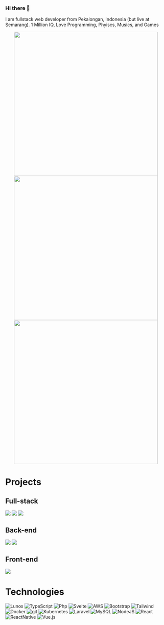 ### Hi there 👋

I am fullstack web developer from Pekalongan, Indonesia (but live at Semarang).
1 Million IQ, Love Programming, Phyiscs, Musics, and Games

<p align="center">
	<img width="450em" src="https://github-readme-stats.vercel.app/api?username=axmad386&show_icons=true&include_all_commits=true&count_private=true&hide_border=true&theme=dark" />
	<img width="450em" src="https://github-readme-streak-stats.herokuapp.com/?user=axmad386&include_all_commits=true&hide_border=true&theme=dark"/>
	<img width="450em" src="https://github-readme-stats.vercel.app/api/top-langs/?username=axmad386&layout=compact&custom_title=Most used languages by LOCs&langs_count=10&include_all_commits=true&hide_progress=true&hide_border=true&theme=dark&hide=">
<img width="450em"/>
  
# Projects

## Full-stack
[![](https://github-readme-stats.vercel.app/api/pin/?username=kodepandai&repo=lunox&hide_border=true&theme=dark)](https://github.com/kodepandai/lunox)
[![](https://github-readme-stats.vercel.app/api/pin/?username=kodepandai&repo=lunox-framework&hide_border=true&theme=dark)](https://github.com/kodepandai/lunox-framework)
[![](https://github-readme-stats.vercel.app/api/pin/?username=kodepandai&repo=lunox-backpack-example&hide_border=true&theme=dark)](https://github.com/kodepandai/lunox-backpack-example)
## Back-end
[![](https://github-readme-stats.vercel.app/api/pin/?username=kodepandai&repo=laravel-rajaongkir&hide_border=true&theme=dark)](https://github.com/kodepandai/laravel-rajaongkir)
[![](https://github-readme-stats.vercel.app/api/pin/?username=kodepandai&repo=napim&hide_border=true&theme=dark)](https://github.com/kodepandai/napim)

## Front-end
[![](https://github-readme-stats.vercel.app/api/pin/?username=kodepandai&repo=colorful-quran&hide_border=true&theme=dark)](https://github.com/kodepandai/colorful-quran)

# Technologies
![Lunox](https://img.shields.io/badge/lunox-%2335495e.svg?style=for-the-badge&logo=data%3Aimage%2Fsvg%2Bxml%3Bbase64%2CPHN2ZyB3aWR0aD0iMTAyIiBoZWlnaHQ9IjE0NiIgdmlld0JveD0iMCAwIDEwMiAxNDYiIGZpbGw9Im5vbmUiIHhtbG5zPSJodHRwOi8vd3d3LnczLm9yZy8yMDAwL3N2ZyI%2BPHBhdGggZD0iTTI5IDI4LjVMMCAxMkwyNC41IDBMNTEuNSAxNkwyOSAyOC41WiIgZmlsbD0iI0YyRDNBNCIvPjxwYXRoIGQ9Ik0wIDExMFYxMkwyOSAyOC41VjkyLjVMNTggMTEwVjE0NkwwIDExMFoiIGZpbGw9IiNGQ0JFNjIiLz48cGF0aCBkPSJNNTEuNSA4MFYxNkwyOSAyOC41VjkyLjVMNTEuNSA4MFoiIGZpbGw9IiNGQ0QxNjIiLz48cGF0aCBkPSJNNzEgNjlMMjkgOTIuNUw1OCAxMTBMOTkgODZMNzEgNjlaIiBmaWxsPSIjQzRDNEM0Ii8%2BPHBhdGggZD0iTTEwMS41IDg0TDU4IDExMFYxNDUuNUwxMDEuNSAxMTRWODRaIiBmaWxsPSIjMjkyOTI5Ii8%2BPHBhdGggZD0iTTgwIDk3TDUxLjUgODBWMTZMODAgMzIuNVY5N1oiIGZpbGw9ImJsYWNrIi8%2BPHBhdGggZD0iTTEwMS41IDg0TDgwIDk3VjMyLjVMMTAxLjUgMTkuNVY4NFoiIGZpbGw9IiMyOTI5MjkiLz48cGF0aCBkPSJNNzIuNSA1TDEwMS41IDE5LjVMODAgMzIuNUw1MS41IDE2TDcyLjUgNVoiIGZpbGw9IiNDNEM0QzQiLz48L3N2Zz4%3D)
![TypeScript](https://img.shields.io/badge/typescript-%234287f5.svg?style=for-the-badge&logo=typescript&logoColor=white)
![Php](https://img.shields.io/badge/php-%233e5487.svg?style=for-the-badge&logo=php)
![Svelte](https://img.shields.io/badge/svelte-%2320232a.svg?style=for-the-badge&logo=svelte&logoColor=red)
![AWS](https://img.shields.io/badge/AWS-%23FF9900.svg?style=for-the-badge&logo=amazon-aws&logoColor=white)
![Bootstrap](https://img.shields.io/badge/bootstrap-%23563D7C.svg?style=for-the-badge&logo=bootstrap&logoColor=white)
![Tailwind](https://img.shields.io/badge/tailwindcss-%2320232a.svg?style=for-the-badge&logo=tailwindcss&logoColor=blue)
![Docker](https://img.shields.io/badge/docker-%230db7ed.svg?style=for-the-badge&logo=docker&logoColor=white)
![git](https://img.shields.io/badge/Git-F05032?style=for-the-badge&logo=git&logoColor=white)
![Kubernetes](https://img.shields.io/badge/kubernetes-%23326ce5.svg?style=for-the-badge&logo=kubernetes&logoColor=white)
![Laravel](https://img.shields.io/badge/laravel-%23FF2D20.svg?style=for-the-badge&logo=laravel&logoColor=white)
![MySQL](https://img.shields.io/badge/mysql-%2300f.svg?style=for-the-badge&logo=mysql&logoColor=white)
![NodeJS](https://img.shields.io/badge/node.js-6DA55F?style=for-the-badge&logo=node.js&logoColor=white)
![React](https://img.shields.io/badge/react-%2320232a.svg?style=for-the-badge&logo=react&logoColor=%2361DAFB)
![ReactNative](https://img.shields.io/badge/reactnative-%2320232a.svg?style=for-the-badge&logo=react&logoColor=%2361DAFB)
![Vue.js](https://img.shields.io/badge/vuejs-%2335495e.svg?style=for-the-badge&logo=vuedotjs&logoColor=%234FC08D)
